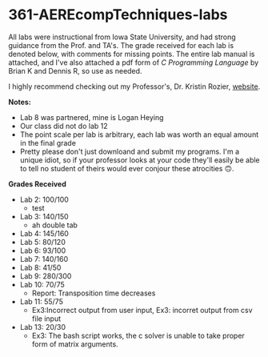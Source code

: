 # 361-AEREcompTechniques-labs 

All labs were instructional from Iowa State University, and had strong guidance from the Prof. and TA's. The grade received for each lab is denoted below, with comments for missing points. 
The entire lab manual is attached, and I've also attached a pdf form of _C Programming Language_ by Brian K and Dennis R, so use as needed. 

I highly recommend checking out my Professor's, Dr. Kristin Rozier, [website](http://temporallogic.org/courses/AERE361/).

**Notes:**

* Lab 8 was partnered, mine is Logan Heying
* Our class did not do lab 12
* The point scale per lab is arbitrary, each lab was worth an equal amount in the final grade
* Pretty please don't just downloand and submit my programs. I'm a unique idiot, so if your professor looks at your code they'll easily be able to tell no student of theirs would ever conjour these atrocities 🙃.  

**Grades Received** 

* Lab 2: 100/100
  * test
* Lab 3: 140/150
  * ah double tab
* Lab 4: 145/160
* Lab 5: 80/120
* Lab 6: 93/100
* Lab 7: 140/160
* Lab 8: 41/50
* Lab 9: 280/300
* Lab 10: 70/75
  * Report: Transposition time decreases
* Lab 11: 55/75
  * Ex3:Incorrect output from user input, Ex3: incorret output from csv file input
* Lab 13: 20/30
  * Ex3: The bash script works, the c solver is unable to take proper form of matrix arguments. 


